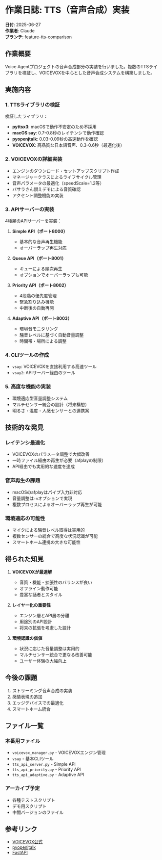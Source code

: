 # 作業日誌: TTS（音声合成）実装

**日付**: 2025-06-27  
**作業者**: Claude  
**ブランチ**: feature-tts-comparison

## 作業概要

Voice Agentプロジェクトの音声合成部分の実装を行いました。複数のTTSライブラリを検証し、VOICEVOXを中心とした音声合成システムを構築しました。

## 実施内容

### 1. TTSライブラリの検証

検証したライブラリ：
- **pyttsx3**: macOSで動作不安定のため不採用
- **macOS say**: 0.7-0.8秒のレイテンシで動作確認
- **pyopenjtalk**: 0.03-0.09秒の高速動作を確認
- **VOICEVOX**: 高品質な日本語音声、0.3-0.6秒（最適化後）

### 2. VOICEVOXの詳細実装

- エンジンのダウンロード・セットアップスクリプト作成
- マネージャークラスによるライフサイクル管理
- 音声パラメータの最適化（speedScale=1.2等）
- バサラさん讃えデモによる音質確認
- アクセント調整機能の実装

### 3. APIサーバーの実装

4種類のAPIサーバーを実装：

1. **Simple API（ポート8000）**
   - 基本的な音声再生機能
   - オーバーラップ再生対応

2. **Queue API（ポート8001）**
   - キューによる順次再生
   - オプションでオーバーラップも可能

3. **Priority API（ポート8002）**
   - 4段階の優先度管理
   - 緊急割り込み機能
   - 中断後の自動再開

4. **Adaptive API（ポート8003）**
   - 環境音モニタリング
   - 騒音レベルに基づく自動音量調整
   - 時間帯・場所による調整

### 4. CLIツールの作成

- `vsay`: VOICEVOXを直接利用する高速ツール
- `vsay2`: APIサーバー経由のツール

### 5. 高度な機能の実装

- 環境適応型音量調整システム
- マルチセンサー統合の設計（将来構想）
- 明るさ・温度・人感センサーとの連携案

## 技術的な発見

### レイテンシ最適化
- VOICEVOXのパラメータ調整で大幅改善
- 一時ファイル経由の再生が必要（afplayの制限）
- API経由でも実用的な速度を達成

### 音声再生の課題
- macOSのafplayはパイプ入力非対応
- 音量調整は`-v`オプションで実現
- 複数プロセスによるオーバーラップ再生が可能

### 環境適応の可能性
- マイクによる騒音レベル取得は実用的
- 複数センサーの統合で高度な状況認識が可能
- スマートホーム連携の大きな可能性

## 得られた知見

1. **VOICEVOXが最適解**
   - 音質・機能・拡張性のバランスが良い
   - オフライン動作可能
   - 豊富な話者とスタイル

2. **レイヤー化の重要性**
   - エンジン層とAPI層の分離
   - 用途別のAPI設計
   - 将来の拡張を考慮した設計

3. **環境認識の価値**
   - 状況に応じた音量調整は実用的
   - マルチセンサー統合で更なる改善可能
   - ユーザー体験の大幅向上

## 今後の課題

1. ストリーミング音声合成の実装
2. 感情表現の追加
3. エッジデバイスでの最適化
4. スマートホーム統合

## ファイル一覧

### 本番用ファイル
- `voicevox_manager.py` - VOICEVOXエンジン管理
- `vsay` - 基本CLIツール
- `tts_api_server.py` - Simple API
- `tts_api_priority.py` - Priority API
- `tts_api_adaptive.py` - Adaptive API

### アーカイブ予定
- 各種テストスクリプト
- デモ用スクリプト
- 中間バージョンのファイル

## 参考リンク

- [VOICEVOX公式](https://voicevox.hiroshiba.jp/)
- [pyopenjtalk](https://github.com/r9y9/pyopenjtalk)
- [FastAPI](https://fastapi.tiangolo.com/)